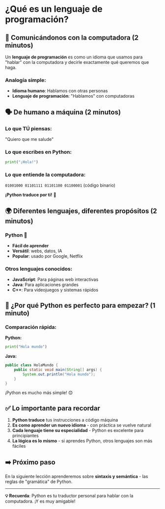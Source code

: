 # ¿Qué es un lenguaje de programación?

## 🎯 Comunicándonos con la computadora (2 minutos)

Un **lenguaje de programación** es como un idioma que usamos para "hablar" con la computadora y decirle exactamente qué queremos que haga.

### Analogía simple:

- **Idioma humano**: Hablamos con otras personas
- **Lenguaje de programación**: "Hablamos" con computadoras

## 🗣️ De humano a máquina (2 minutos)

### Lo que TÚ piensas:

"Quiero que me salude"

### Lo que escribes en Python:

```python
print("¡Hola!")
```

### Lo que entiende la computadora:

`01001000 01101111 01101100 01100001` (código binario)

**¡Python traduce por ti!** 🎉

## 🌍 Diferentes lenguajes, diferentes propósitos (2 minutos)

### Python 🐍

- **Fácil de aprender**
- **Versátil**: webs, datos, IA
- **Popular**: usado por Google, Netflix

### Otros lenguajes conocidos:

- **JavaScript**: Para páginas web interactivas
- **Java**: Para aplicaciones grandes
- **C++**: Para videojuegos y sistemas rápidos

## 📝 ¿Por qué Python es perfecto para empezar? (1 minuto)

### Comparación rápida:

**Python:**

```python
print("Hola mundo")
```

**Java:**

```java
public class HolaMundo {
    public static void main(String[] args) {
        System.out.println("Hola mundo");
    }
}
```

¡Python es mucho más simple! 😊

## ✅ Lo importante para recordar

1. **Python traduce** tus instrucciones a código máquina
2. **Es como aprender un nuevo idioma** - con práctica se vuelve natural
3. **Cada lenguaje tiene su especialidad** - Python es excelente para principiantes
4. **La lógica es lo mismo** - si aprendes Python, otros lenguajes son más fáciles

## ➡️ Próximo paso

En la siguiente lección aprenderemos sobre **sintaxis y semántica** - las reglas de "gramática" de Python.

---

**💡 Recuerda**: Python es tu traductor personal para hablar con la computadora. ¡Y es muy amigable!
